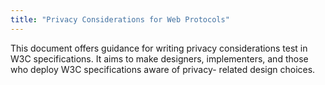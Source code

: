 ```yaml
---
title: "Privacy Considerations for Web Protocols"
---
```


This document offers guidance for writing privacy considerations test in W3C specifications. It aims to make designers, implementers, and those who deploy W3C specifications aware of privacy- related design choices.

